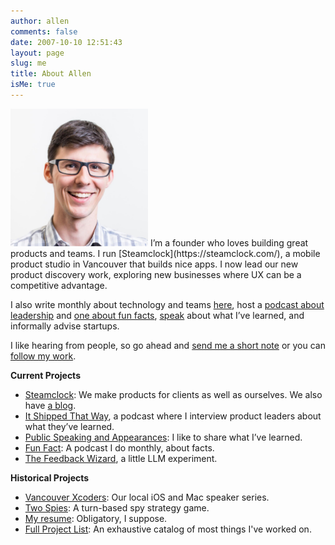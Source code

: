 ```yaml
---
author: allen
comments: false
date: 2007-10-10 12:51:43
layout: page
slug: me
title: About Allen
isMe: true
---
```


<img src='/images/allen-pike-2016.jpg' style='width: 220px;' class='side'>
I’m a founder who loves building great products and teams. I run [Steamclock](https://steamclock.com/), a mobile product studio in Vancouver that builds nice apps. I now lead our new product discovery work, exploring new businesses where UX can be a competitive advantage.

I also write monthly about technology and teams [here](/archive/), host a [podcast about leadership](https://funfact.fm) and [one about fun facts](https://funfact.fm), [speak](/speaking/) about what I’ve learned, and informally advise startups. 

I like hearing from people, so go ahead and [send me a short note](/contact/) or you can [follow my work](/subscribe/).

**Current Projects**

* [Steamclock](https://steamclock.com/): We make products for clients as well as ourselves. We also have [a blog](http://www.steamclock.com/blog/).
* [It Shipped That Way](https://www.itshipped.fm/), a podcast where I interview product leaders about what they’ve learned.
* [Public Speaking and Appearances](/speaking/): I like to share what I’ve learned.
* [Fun Fact](https://funfact.fm/): A podcast I do monthly, about facts.
* [The Feedback Wizard](https://feedbackwizard.steamclock.com/), a little LLM experiment.
 
**Historical Projects**

* [Vancouver Xcoders](https://www.meetup.com/Vancouver-Xcoders/): Our local iOS and Mac speaker series.
* [Two Spies](https://playspies.com): A turn-based spy strategy game.
* [My resume](/resume/): Obligatory, I suppose.
* [Full Project List](/projects/): An exhaustive catalog of most things I've worked on.
